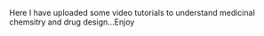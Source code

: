 Here I have uploaded some video tutorials to understand medicinal chemsitry and drug design...Enjoy
